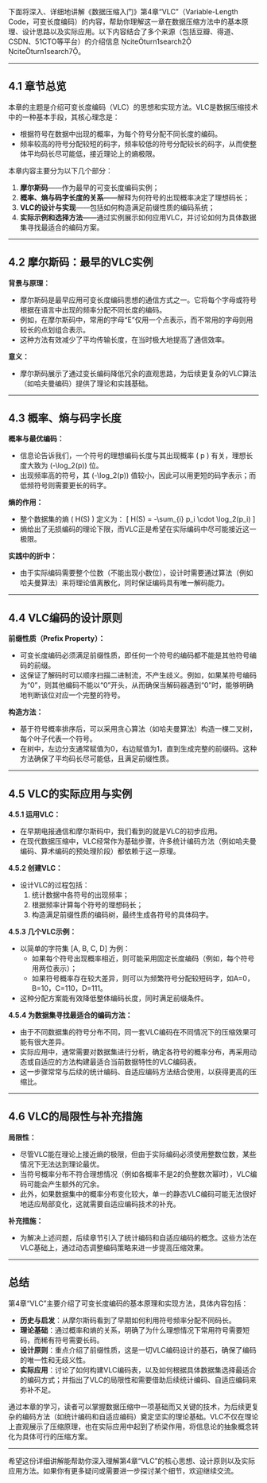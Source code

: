 下面将深入、详细地讲解《数据压缩入门》第4章“VLC”（Variable-Length Code，可变长度编码）的内容，帮助你理解这一章在数据压缩方法中的基本原理、设计思路以及实际应用。以下内容结合了多个来源（包括豆瓣、得道、CSDN、51CTO等平台）的介绍信息 citeturn1search2 citeturn1search7。

---

## 4.1 章节总览

本章的主题是介绍可变长度编码（VLC）的思想和实现方法。VLC是数据压缩技术中的一种基本手段，其核心理念是：

- 根据符号在数据中出现的概率，为每个符号分配不同长度的编码。
- 频率较高的符号分配较短的码字，频率较低的符号分配较长的码字，从而使整体平均码长尽可能低，接近理论上的熵极限。

本章内容主要分为以下几个部分：

1. **摩尔斯码**——作为最早的可变长度编码实例；
2. **概率、熵与码字长度的关系**——解释为何符号的出现概率决定了理想码长；
3. **VLC的设计与实现**——包括如何构造满足前缀性质的编码系统；
4. **实际示例和选择方法**——通过实例展示如何应用VLC，并讨论如何为具体数据集寻找最适合的编码方案。

---

## 4.2 摩尔斯码：最早的VLC实例

**背景与原理：**

- 摩尔斯码是最早应用可变长度编码思想的通信方式之一。它将每个字母或符号根据在语言中出现的频率分配不同长度的编码。
- 例如，在摩尔斯码中，常用的字母“E”仅用一个点表示，而不常用的字母则用较长的点划组合表示。
- 这种方法有效减少了平均传输长度，在当时极大地提高了通信效率。

**意义：**

- 摩尔斯码展示了通过变长编码降低冗余的直观思路，为后续更复杂的VLC算法（如哈夫曼编码）提供了理论和实践基础。

---

## 4.3 概率、熵与码字长度

**概率与最优编码：**

- 信息论告诉我们，一个符号的理想编码长度与其出现概率 \( p \) 有关，理想长度大致为 \(-\log_2(p)\) 位。
- 出现频率高的符号，其 \(-\log_2(p)\) 值较小，因此可以用更短的码字表示；而低频符号则需要更长的码字。

**熵的作用：**

- 整个数据集的熵 \( H(S) \) 定义为：
  \[
  H(S) = -\sum\_{i} p_i \cdot \log_2(p_i)
  \]
- 熵给出了无损编码的理论下限，而VLC正是希望在实际编码中尽可能接近这一极限。

**实践中的折中：**

- 由于实际编码需要整个位数（不能出现小数位），设计时需要通过算法（例如哈夫曼算法）来将理论值离散化，同时保证编码具有唯一解码能力。

---

## 4.4 VLC编码的设计原则

**前缀性质（Prefix Property）：**

- 可变长度编码必须满足前缀性质，即任何一个符号的编码都不能是其他符号编码的前缀。
- 这保证了解码时可以顺序扫描二进制流，不产生歧义。例如，如果某符号编码为“0”，则其他编码不能以“0”开头，从而确保当解码器遇到“0”时，能够明确地判断该位对应一个完整的符号。

**构造方法：**

- 基于符号概率排序后，可以采用贪心算法（如哈夫曼算法）构造一棵二叉树，每个叶子代表一个符号。
- 在树中，左边分支通常赋值为0，右边赋值为1，直到生成完整的前缀码。这种方法确保了平均码长尽可能低，且满足前缀性质。

---

## 4.5 VLC的实际应用与实例

**4.5.1 运用VLC：**

- 在早期电报通信和摩尔斯码中，我们看到的就是VLC的初步应用。
- 在现代数据压缩中，VLC经常作为基础步骤，许多统计编码方法（例如哈夫曼编码、算术编码的预处理阶段）都依赖于这一原理。

**4.5.2 创建VLC：**

- 设计VLC的过程包括：
  1. 统计数据中各符号的出现频率；
  2. 根据频率计算每个符号的理想码长；
  3. 构造满足前缀性质的编码树，最终生成各符号的具体码字。

**4.5.3 几个VLC示例：**

- 以简单的字符集 [A, B, C, D] 为例：
  - 如果每个符号出现概率相近，则可能采用固定长度编码（例如，每个符号用两位表示）；
  - 如果符号概率存在较大差异，则可以为频繁符号分配较短码字，如A=0，B=10，C=110，D=111。
- 这种分配方案能有效降低整体编码长度，同时满足前缀条件。

**4.5.4 为数据集寻找最适合的编码方法：**

- 由于不同数据集的符号分布不同，同一套VLC编码在不同情况下的压缩效果可能有很大差异。
- 实际应用中，通常需要对数据集进行分析，确定各符号的概率分布，再采用动态或自适应的方法构建最适合当前数据特性的VLC编码表。
- 这一步骤常常与后续的统计编码、自适应编码方法结合使用，以获得更高的压缩比。

---

## 4.6 VLC的局限性与补充措施

**局限性：**

- 尽管VLC能在理论上接近熵的极限，但由于实际编码必须使用整数位数，某些情况下无法达到理论最优。
- 当符号概率分布不符合理想情况（例如各概率不是2的负整数次幂时），VLC编码可能会产生额外的冗余。
- 此外，如果数据集中的概率分布变化较大，单一的静态VLC编码可能无法很好地适应局部变化，这就需要自适应编码技术的补充。

**补充措施：**

- 为解决上述问题，后续章节引入了统计编码和自适应编码的概念。这些方法在VLC基础上，通过动态调整编码策略来进一步提高压缩效果。

---

## 总结

第4章“VLC”主要介绍了可变长度编码的基本原理和实现方法，具体内容包括：

- **历史与启发**：从摩尔斯码看到了早期如何利用符号频率分配不同码长。
- **理论基础**：通过概率和熵的关系，明确了为什么理想情况下常用符号需要短码，而稀有符号需要长码。
- **设计原则**：重点介绍了前缀性质，这是一切VLC编码设计的基石，确保了编码的唯一性和无歧义性。
- **实际应用**：讨论了如何构建VLC编码表，以及如何根据具体数据集选择最适合的编码方式；并指出了VLC的局限性和需要借助后续统计编码、自适应编码来弥补不足。

通过本章的学习，读者可以掌握数据压缩中一项基础而又关键的技术，为后续更复杂的编码方法（如统计编码和自适应编码）奠定坚实的理论基础。VLC不仅在理论上直观展示了压缩原理，也在实际应用中起到了桥梁作用，将信息论的抽象概念转化为具体可行的压缩方案。

---

希望这份详细讲解能帮助你深入理解第4章“VLC”的核心思想、设计原则以及实际应用方法。如果你有更多疑问或需要进一步探讨某个细节，欢迎继续交流。

